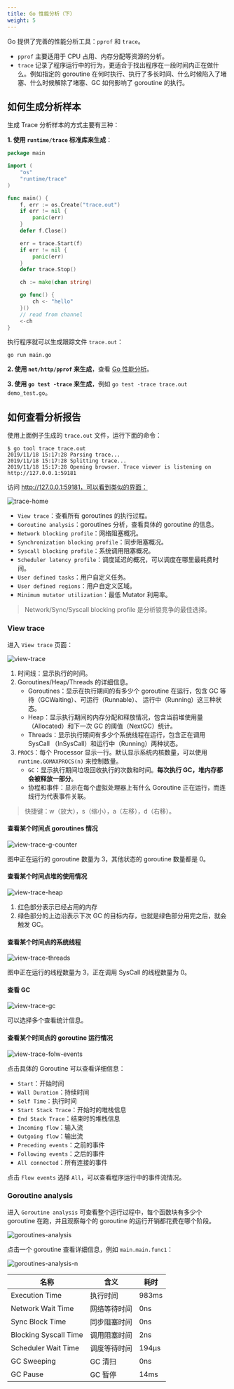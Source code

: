 ```yaml
---
title: Go 性能分析（下）
weight: 5
---
```


Go 提供了完善的性能分析工具：`pprof` 和 `trace`。

- `pprof` 主要适用于 CPU 占用、内存分配等资源的分析。
- `trace` 记录了程序运行中的行为，更适合于找出程序在一段时间内正在做什么。例如指定的 goroutine
  在何时执行、执行了多长时间、什么时候陷入了堵塞、什么时候解除了堵塞、GC 如何影响了 goroutine 的执行。

## 如何生成分析样本

生成 Trace 分析样本的方式主要有三种：

**1. 使用 `runtime/trace` 标准库来生成**：

```go
package main

import (
	"os"
	"runtime/trace"
)

func main() {
	f, err := os.Create("trace.out")
	if err != nil {
		panic(err)
	}
	defer f.Close()

	err = trace.Start(f)
	if err != nil {
		panic(err)
	}
	defer trace.Stop()

	ch := make(chan string)

	go func() {
		ch <- "hello"
	}()
	// read from channel
	<-ch
}

```

执行程序就可以生成跟踪文件 `trace.out`：

```
go run main.go
```

**2. 使用 `net/http/pprof` 来生成**，查看 [Go 性能分析](../04_pprof)。

**3. 使用 `go test -trace` 来生成**，例如 `go test -trace trace.out demo_test.go`。

## 如何查看分析报告

使用上面例子生成的 `trace.out` 文件，运行下面的命令：

```
$ go tool trace trace.out
2019/11/18 15:17:28 Parsing trace...
2019/11/18 15:17:28 Splitting trace...
2019/11/18 15:17:28 Opening browser. Trace viewer is listening on http://127.0.0.1:59181
```

访问 http://127.0.0.1:59181，可以看到类似的界面：

![trace-home](https://raw.githubusercontent.com/shipengqi/illustrations/f700fde7450ccdb21c410611ff949769e301c364/go/trace-home.png)

- `View trace`：查看所有 goroutines 的执行过程。
- `Goroutine analysis`：goroutines 分析，查看具体的 goroutine 的信息。
- `Network blocking profile`：网络阻塞概况。
- `Synchronization blocking profile`：同步阻塞概况。
- `Syscall blocking profile`：系统调用阻塞概况。
- `Scheduler latency profile`：调度延迟的概况，可以调度在哪里最耗费时间。
- `User defined tasks`：用户自定义任务。
- `User defined regions`：用户自定义区域。
- `Minimum mutator utilization`：最低 Mutator 利用率。

> Network/Sync/Syscall blocking profile 是分析锁竞争的最佳选择。

### View trace

进入 `View trace` 页面：

![view-trace](https://raw.githubusercontent.com/shipengqi/illustrations/f700fde7450ccdb21c410611ff949769e301c364/go/view-trace.png)

1. 时间线：显示执行的时间。
2. Goroutines/Heap/Threads 的详细信息。
    - Goroutines：显示在执行期间的有多少个 goroutine 在运行，包含 GC 等待（GCWaiting）、可运行（Runnable）、 运行中（Running）这三种状态。
    - Heap：显示执行期间的内存分配和释放情况，包含当前堆使用量（Allocated）和下一次 GC 的阈值（NextGC）统计。
    - Threads：显示执行期间有多少个系统线程在运行，包含正在调用 SysCall （InSysCall）和运行中（Running）两种状态。
3. `PROCS`：每个 Processor 显示一行。默认显示系统内核数量，可以使用 `runtime.GOMAXPROCS(n)` 来控制数量。
    - `GC`：显示执行期间垃圾回收执行的次数和时间。**每次执行 GC，堆内存都会被释放一部分**。
    - 协程和事件：显示在每个虚拟处理器上有什么 Goroutine 正在运行，而连线行为代表事件关联。

> 快捷键：w（放大），s（缩小），a（左移），d（右移）。

#### 查看某个时间点 goroutines 情况

![view-trace-g-counter](https://raw.githubusercontent.com/shipengqi/illustrations/f700fde7450ccdb21c410611ff949769e301c364/go/view-trace-g-counter.png)

图中正在运行的 goroutine 数量为 3，其他状态的 goroutine 数量都是 0。

#### 查看某个时间点堆的使用情况

![view-trace-heap](https://raw.githubusercontent.com/shipengqi/illustrations/aa2cb61b817e520379277b90937ac21909b4abd5/go/view-trace-heap.png)

1. 红色部分表示已经占用的内存
2. 绿色部分的上边沿表示下次 GC 的目标内存，也就是绿色部分用完之后，就会触发 GC。

#### 查看某个时间点的系统线程

![view-trace-threads](https://raw.githubusercontent.com/shipengqi/illustrations/aa2cb61b817e520379277b90937ac21909b4abd5/go/view-trace-threads.png)

图中正在运行的线程数量为 3，正在调用 SysCall 的线程数量为 0。

#### 查看 GC

![view-trace-gc](https://raw.githubusercontent.com/shipengqi/illustrations/aa2cb61b817e520379277b90937ac21909b4abd5/go/view-trace-gc.png)

可以选择多个查看统计信息。

#### 查看某个时间点的 goroutine 运行情况

![view-trace-folw-events](https://raw.githubusercontent.com/shipengqi/illustrations/aa2cb61b817e520379277b90937ac21909b4abd5/go/view-trace-folw-events.png)

点击具体的 Goroutine 可以查看详细信息：

- `Start`：开始时间
- `Wall Duration`：持续时间
- `Self Time`：执行时间
- `Start Stack Trace`：开始时的堆栈信息
- `End Stack Trace`：结束时的堆栈信息
- `Incoming flow`：输入流
- `Outgoing flow`：输出流
- `Preceding events`：之前的事件
- `Following events`：之后的事件
- `All connected`：所有连接的事件

点击 `Flow events` 选择 `All`，可以查看程序运行中的事件流情况。

### Goroutine analysis

进入 `Goroutine analysis` 可查看整个运行过程中，每个函数块有多少个 goroutine 在跑，并且观察每个的 goroutine 的运行开销都花费在哪个阶段。

![goroutines-analysis](https://raw.githubusercontent.com/shipengqi/illustrations/aa2cb61b817e520379277b90937ac21909b4abd5/go/goroutines-analysis.png)

点击一个 goroutine 查看详细信息，例如 `main.main.func1`：

![goroutines-analysis-n](https://raw.githubusercontent.com/shipengqi/illustrations/aa2cb61b817e520379277b90937ac21909b4abd5/go/goroutines-analysis-n.png)

| 名称                    | 含义     | 耗时    |
|-----------------------|--------|-------|
| Execution Time        | 执行时间   | 983ms |
| Network Wait Time     | 网络等待时间 | 0ns   |
| Sync Block Time       | 同步阻塞时间 | 0ns   |
| Blocking Syscall Time | 调用阻塞时间 | 2ns   |
| Scheduler Wait Time   | 调度等待时间 | 194µs |
| GC Sweeping           | GC 清扫  | 0ns   | 
| GC Pause              | GC 暂停  | 14ms  |
